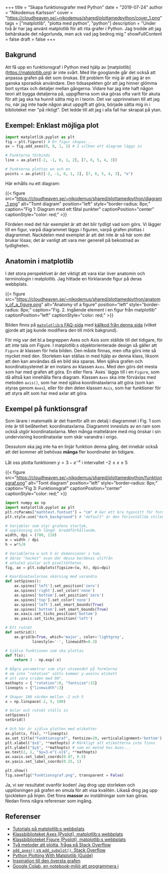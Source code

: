 +++
title = "Skapa funktionsgrafer med Python"
date = "2019-07-24"
author = "Nikodemus Karlsson"
cover = "https://cloudheaven.se/~nikodemus/shared/plottamedpython/cover_1.png"
tags = ["matplotlib", "plotta med python", "python"]
description = "Under två år har jag använt matplotlib för att rita grafer i Python. Jag trodde att jag behärskade det någorlunda, men ack vad jag bedrog mig."
showFullContent = false
draft = false
+++
## Bakgrund
Att få upp en funktionsgraf i Python med hjälp av [matplotlib]
(https://matplotlib.org) är inte svårt.
Med lite googlande går det också att anpassa grafen på det som önskas. Ett
problem för mig är att jag är en ganska sporadisk användare. Den tidsaspekten
gör att jag hinner glömma bort syntax och detaljer mellan gångerna.
Vidare har jag inte haft någon teori att bygga detaljerna på, uppgifterna som
ska göras ofta varit för akuta för att jag ska ha hunnit sätta mig in i teorin.
Det var upprinnelsen till att jag nu, när jag inte hade någon akut uppgift att
göra, började sätta mig in i biblioteket mer "på riktigt". Det ledde till att
jag i alla fall har skrapat på ytan.

## Exempel: Enklast möjliga plot
```python
import matplotlib.pyplot as plt
fig = plt.figure() # En figur skapas...
ax = fig.add_axes(0, 0, 1, 1) # I vilken ett diagram läggs in

# Punkterna förbinds
line = ax.plot([-2, -1, 0, 1, 2], [7, 6, 5, 4, 3])

# Punkterna plottas en och en
points = ax.plot([-2, -1, 0, 1, 2], [7, 6, 5, 4, 3], "o")
```

Här erhålls nu ett diagram:

{{< figure src="https://cloudheaven.se/~nikodemus/shared/plottamedpython/diagram_1.png" alt="Tomt diagram" position="left" style="border-radius: 8px;" caption="Fig 1: Diagram med ett fåtal punkter" captionPosition="center" captionStyle="color: red;" >}}

Fördelen med det här exemplet är att det blir tydligt vad som görs. Vi lägger
till en figur, varpå diagrammet läggs i figuren, varpå grafen plottas i
diagrammet. Nackdelen med exemplet är att det inte är så här som det brukar
lösas; det är vanligt att vara mer generell på bekostnad av tydligheten.

## Anatomin i matplotlib
I det stora perspektivet är det viktigt att vara klar över anatomin och
terminologin i matplotlib. Jag hittade en förklarande figur på deras
webbplats.

{{< figure src="https://cloudheaven.se/~nikodemus/shared/plottamedpython/anatomy_of_a_figure.png" alt="Anatomy of a figure" position="left" style="border-radius: 8px;" caption="Fig. 2. Ingående element i en figur från matplotlib" captionPosition="left" captionStyle="color: red;" >}}

Bilden finns på [`matplotlib`:s FAQ-sida](https://matplotlib.org/faq/usage_faq.html) med [källkod från denna sida](https://matplotlib.org/3.1.0/gallery/showcase/anatomy.html) (vilket gjorde att jag kunde modifiera
den till mörk bakgrund).

För mig var det bl.a begreppen Axes och Axis som ställde till det tidigare, för
att inte tala om Figure. I matplotlib:s objektorienterade design så gäller
att `Figure` är klassen för hela bilden. Den måste finnas, men ofta görs inte
så mycket med den. Storleken kan ställas in med hjälp av denna klass, liksom
att den kan användas då en bild ska sparas. Men själva grafen och
koordinatsystemet är en instans av klassen `Axes`. Med den görs det mesta
som har med grafen att göra. En eller flera ´Axes´ läggs till i en `Figure`,
som då alltså kan innehålla flera diagram.
Klassen `Axes` ska inte förväxlas med metoden `axis()`, som har med själva
koordinataxlarna att göra (som kan styras genom `Axes`), eller för den delen
klassen `Axis`, som har funktioner för att styra allt som har med axlar
att göra.

## Exempel på funktionsgraf
Som lärare i matematik är det framför allt en detalj i diagrammet i Fig. 1
som inte är till belåtenhet: koordinataxlarna.
Diagrammt innesluts av en ram som också utgör koordinataxlarna. Men många
mattelärare med mig önskar i sin undervisning koordinataxlar som skär varandra
i origo.

Dessutom ska jag inte ha en linjär funktion denna gång, det innebär också
att det kommer att behövas **många** fler koordinater än tidigare.

Låt oss plotta funktionen $y=3-e^{-x}$ i intervallet $-2\leq x\leq 5$

{{< figure src="https://cloudheaven.se/~nikodemus/shared/plottamedpython/funktionsgraf.png" alt="Tomt diagram" position="left" style="border-radius: 8px;" caption="Fig 3: Funktionsgraf" captionPosition="center" captionStyle="color: red;" >}}

```python
import numpy as np
import matplotlib.pyplot as plt
plt.rcParams["mathtext.fontset"] = "cm" # Ger ett bra typsnitt för formler
plt.style.use("dark_background") # "default" är den förinställda stilen

# Variabler som styr grafens storlek,
# upplösning och längd- breddförhållande.
width, dpi = (700, 110)
w = width / dpi
h = w*5/8

# Variablerna w och h är dimensioner i tum,
# därav "hacket" ovan där dessa beräknas utifrån
# antalet pixlar och pixeltätheten.
fig, ax = plt.subplots(figsize=(w, h), dpi=dpi)

# Koordinataxlarnas skärning med varandra
def setSpines():
    ax.spines['left'].set_position('zero')
    ax.spines['right'].set_color('none')
    ax.spines['bottom'].set_position('zero')
    ax.spines['top'].set_color('none')
    ax.spines['left'].set_smart_bounds(True)
    ax.spines['bottom'].set_smart_bounds(True)
    ax.xaxis.set_ticks_position('bottom')
    ax.yaxis.set_ticks_position('left')

# Ett rutnät
def setGrid():
    ax.grid(b=True, which='major', color='lightgrey',
            linestyle='-', linewidth=0.3)

# Själva funktionen som ska plottas
def f(x):
    return 3 - np.exp(-x)

# Några parametrar som styr utseendet på formlerna
# om inte "rotation" sätts kommer y-axelns etikett
# att vara vriden med 90°.
mathopts = { "rotation":0, "fontsize":15}
lineopts = {"linewidth":3}

# Skapar 100 värden mellan -2 och 5
x = np.linspace(-2, 5, 100)

# Axlar och rutnät ställs in
setSpines()
setGrid()

# Och här är själva plotten med etiketter
ax.plot(x, f(x), **lineopts)
ax.set_title("Funktionsgraf", fontsize=20, verticalalignment='bottom')
plt.xlabel("$x$", **mathopts) # Märkligt att etiketterna inte finns
plt.ylabel("$y$", **mathopts) # som en metod hos Axes...
ax.text(2, 1, "$y=3-e^{-x}$", **mathopts)
ax.xaxis.set_label_coords(0.97, 0.5)
ax.yaxis.set_label_coords(0.25, 1)

plt.show()
fig.savefig("funktionsgraf.png", transparent = False)
```
Ja, vi ser resultatet ovanför koden! Jag drog upp storleken och upplösningen
på grafen en smula för att visa kvalitén. Likaså drog jag upp tjockleken på
linjen. Det finns **massor** av inställningar som kan göras. Nedan finns några
referenser som ingång.

## Referenser
* [Tutorials på matplotlib:s webbplats](https://matplotlib.org/tutorials/index.html)
* [Klassbiblioteket Axes (Pyplot), matplotlib:s webbplats](https://matplotlib.org/api/pyplot_summary.html)
* [Klassbiblioteket Figure (Pyplot), matplotlib:s webbplats](https://matplotlib.org/api/_as_gen/matplotlib.pyplot.figure.html#matplotlib.pyplot.figure)
* [Två metoder att plotta, fråga på Stack Overflow](https://stackoverflow.com/questions/43482191/matplotlib-axes-plot-vs-pyplot-plot#)
* [`add_axes()` vs `add_subplot()`, Stack Overflow](https://stackoverflow.com/questions/43326680/what-are-the-differences-between-add-axes-and-add-subplot)
* [Python Plotting With Matplotlib (Guide)](https://realpython.com/python-matplotlib-guide/)
* [Inspiration till den översta grafen](https://brushingupscience.com/2016/06/21/matplotlib-animations-the-easy-way/)
* [Google Colab, en notebook-miljö att programmera i](https://colab.research.google.com/)

